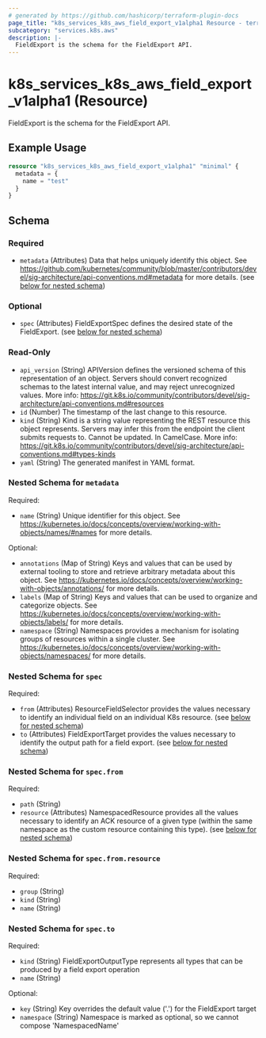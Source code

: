 ```yaml
---
# generated by https://github.com/hashicorp/terraform-plugin-docs
page_title: "k8s_services_k8s_aws_field_export_v1alpha1 Resource - terraform-provider-k8s"
subcategory: "services.k8s.aws"
description: |-
  FieldExport is the schema for the FieldExport API.
---
```


# k8s_services_k8s_aws_field_export_v1alpha1 (Resource)

FieldExport is the schema for the FieldExport API.

## Example Usage

```terraform
resource "k8s_services_k8s_aws_field_export_v1alpha1" "minimal" {
  metadata = {
    name = "test"
  }
}
```

<!-- schema generated by tfplugindocs -->
## Schema

### Required

- `metadata` (Attributes) Data that helps uniquely identify this object. See https://github.com/kubernetes/community/blob/master/contributors/devel/sig-architecture/api-conventions.md#metadata for more details. (see [below for nested schema](#nestedatt--metadata))

### Optional

- `spec` (Attributes) FieldExportSpec defines the desired state of the FieldExport. (see [below for nested schema](#nestedatt--spec))

### Read-Only

- `api_version` (String) APIVersion defines the versioned schema of this representation of an object. Servers should convert recognized schemas to the latest internal value, and may reject unrecognized values. More info: https://git.k8s.io/community/contributors/devel/sig-architecture/api-conventions.md#resources
- `id` (Number) The timestamp of the last change to this resource.
- `kind` (String) Kind is a string value representing the REST resource this object represents. Servers may infer this from the endpoint the client submits requests to. Cannot be updated. In CamelCase. More info: https://git.k8s.io/community/contributors/devel/sig-architecture/api-conventions.md#types-kinds
- `yaml` (String) The generated manifest in YAML format.

<a id="nestedatt--metadata"></a>
### Nested Schema for `metadata`

Required:

- `name` (String) Unique identifier for this object. See https://kubernetes.io/docs/concepts/overview/working-with-objects/names/#names for more details.

Optional:

- `annotations` (Map of String) Keys and values that can be used by external tooling to store and retrieve arbitrary metadata about this object. See https://kubernetes.io/docs/concepts/overview/working-with-objects/annotations/ for more details.
- `labels` (Map of String) Keys and values that can be used to organize and categorize objects. See https://kubernetes.io/docs/concepts/overview/working-with-objects/labels/ for more details.
- `namespace` (String) Namespaces provides a mechanism for isolating groups of resources within a single cluster. See https://kubernetes.io/docs/concepts/overview/working-with-objects/namespaces/ for more details.


<a id="nestedatt--spec"></a>
### Nested Schema for `spec`

Required:

- `from` (Attributes) ResourceFieldSelector provides the values necessary to identify an individual field on an individual K8s resource. (see [below for nested schema](#nestedatt--spec--from))
- `to` (Attributes) FieldExportTarget provides the values necessary to identify the output path for a field export. (see [below for nested schema](#nestedatt--spec--to))

<a id="nestedatt--spec--from"></a>
### Nested Schema for `spec.from`

Required:

- `path` (String)
- `resource` (Attributes) NamespacedResource provides all the values necessary to identify an ACK resource of a given type (within the same namespace as the custom resource containing this type). (see [below for nested schema](#nestedatt--spec--from--resource))

<a id="nestedatt--spec--from--resource"></a>
### Nested Schema for `spec.from.resource`

Required:

- `group` (String)
- `kind` (String)
- `name` (String)



<a id="nestedatt--spec--to"></a>
### Nested Schema for `spec.to`

Required:

- `kind` (String) FieldExportOutputType represents all types that can be produced by a field export operation
- `name` (String)

Optional:

- `key` (String) Key overrides the default value ('<namespace>.<FieldExport-resource-name>') for the FieldExport target
- `namespace` (String) Namespace is marked as optional, so we cannot compose 'NamespacedName'


